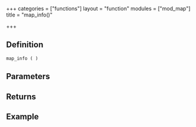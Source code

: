 +++
categories = ["functions"]
layout = "function"
modules = ["mod_map"]
title = "map_info()"

+++

## Definition

    map_info ( )

## Parameters

## Returns

## Example

